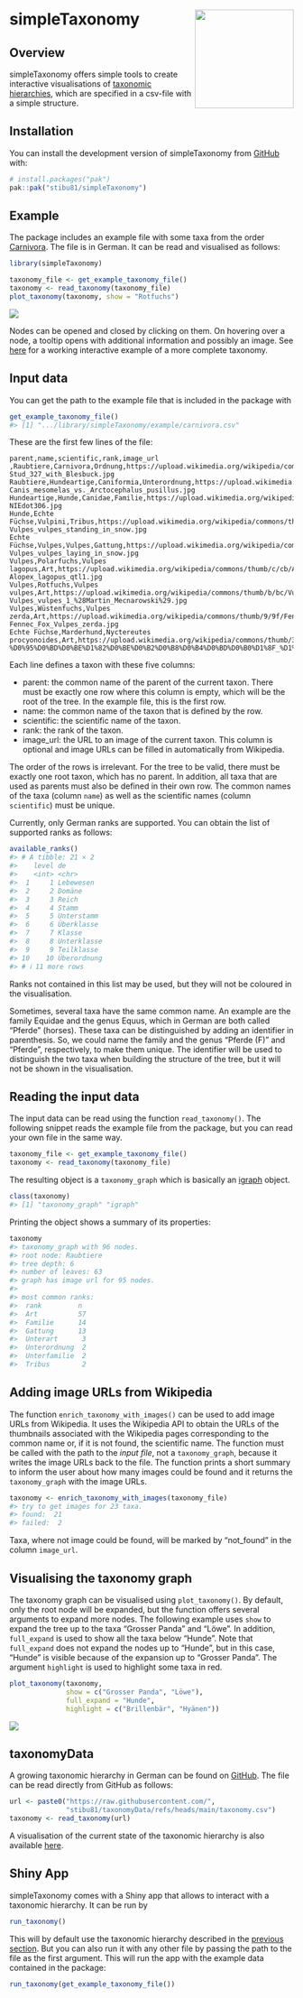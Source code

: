 
<!-- README.md is generated from README.Rmd. Please edit that file -->

# simpleTaxonomy <img src="man/figures/simpleTaxonomy_logo.png" align="right" width="175" />

<!-- badges: start -->
<!-- badges: end -->

## Overview

simpleTaxonomy offers simple tools to create interactive visualisations
of [taxonomic
hierarchies](https://en.wikipedia.org/wiki/Taxonomy_(biology)), which
are specified in a csv-file with a simple structure.

## Installation

You can install the development version of simpleTaxonomy from
[GitHub](https://github.com/) with:

``` r
# install.packages("pak")
pak::pak("stibu81/simpleTaxonomy")
```

## Example

The package includes an example file with some taxa from the order
[Carnivora](https://en.wikipedia.org/wiki/Carnivora). The file is in
German. It can be read and visualised as follows:

``` r
library(simpleTaxonomy)

taxonomy_file <- get_example_taxonomy_file()
taxonomy <- read_taxonomy(taxonomy_file)
plot_taxonomy(taxonomy, show = "Rotfuchs")
```

![](man/figures/taxonomy_example.png)

Nodes can be opened and closed by clicking on them. On hovering over a
node, a tooltip opens with additional information and possibly an image.
See [here](https://stibu81.github.io/taxonomyData/) for a working
interactive example of a more complete taxonomy.

## Input data

You can get the path to the example file that is included in the package
with

``` r
get_example_taxonomy_file()
#> [1] ".../library/simpleTaxonomy/example/carnivora.csv"
```

These are the first few lines of the file:

    parent,name,scientific,rank,image_url
    ,Raubtiere,Carnivora,Ordnung,https://upload.wikimedia.org/wikipedia/commons/thumb/d/d7/Stud_327_with_Blesbuck.jpg/100px-Stud_327_with_Blesbuck.jpg
    Raubtiere,Hundeartige,Caniformia,Unterordnung,https://upload.wikimedia.org/wikipedia/commons/thumb/5/51/Canis_mesomelas_vs._Arctocephalus_pusillus.jpg/100px-Canis_mesomelas_vs._Arctocephalus_pusillus.jpg
    Hundeartige,Hunde,Canidae,Familie,https://upload.wikimedia.org/wikipedia/commons/thumb/1/1b/NIEdot306.jpg/100px-NIEdot306.jpg
    Hunde,Echte Füchse,Vulpini,Tribus,https://upload.wikimedia.org/wikipedia/commons/thumb/d/d0/Vulpes_vulpes_standing_in_snow.jpg/100px-Vulpes_vulpes_standing_in_snow.jpg
    Echte Füchse,Vulpes,Vulpes,Gattung,https://upload.wikimedia.org/wikipedia/commons/thumb/0/03/Vulpes_vulpes_laying_in_snow.jpg/100px-Vulpes_vulpes_laying_in_snow.jpg
    Vulpes,Polarfuchs,Vulpes lagopus,Art,https://upload.wikimedia.org/wikipedia/commons/thumb/c/cb/Alopex_lagopus_qtl1.jpg/100px-Alopex_lagopus_qtl1.jpg
    Vulpes,Rotfuchs,Vulpes vulpes,Art,https://upload.wikimedia.org/wikipedia/commons/thumb/b/bc/Vulpes_vulpes_1_%28Martin_Mecnarowski%29.jpg/100px-Vulpes_vulpes_1_%28Martin_Mecnarowski%29.jpg
    Vulpes,Wüstenfuchs,Vulpes zerda,Art,https://upload.wikimedia.org/wikipedia/commons/thumb/9/9f/Fennec_Fox_Vulpes_zerda.jpg/100px-Fennec_Fox_Vulpes_zerda.jpg
    Echte Füchse,Marderhund,Nyctereutes procyonoides,Art,https://upload.wikimedia.org/wikipedia/commons/thumb/3/36/%D0%95%D0%BD%D0%BE%D1%82%D0%BE%D0%B2%D0%B8%D0%B4%D0%BD%D0%B0%D1%8F_%D1%81%D0%BE%D0%B1%D0%B0%D0%BA%D0%B0_%D0%93%D1%80%D0%BE%D0%B4%D0%BD%D0%BE_%28cropped_2%29.jpg/100px-%D0%95%D0%BD%D0%BE%D1%82%D0%BE%D0%B2%D0%B8%D0%B4%D0%BD%D0%B0%D1%8F_%D1%81%D0%BE%D0%B1%D0%B0%D0%BA%D0%B0_%D0%93%D1%80%D0%BE%D0%B4%D0%BD%D0%BE_%28cropped_2%29.jpg

Each line defines a taxon with these five columns:

- parent: the common name of the parent of the current taxon. There must
  be exactly one row where this column is empty, which will be the root
  of the tree. In the example file, this is the first row.
- name: the common name of the taxon that is defined by the row.
- scientific: the scientific name of the taxon.
- rank: the rank of the taxon.
- image_url: the URL to an image of the current taxon. This column is
  optional and image URLs can be filled in automatically from Wikipedia.

The order of the rows is irrelevant. For the tree to be valid, there
must be exactly one root taxon, which has no parent. In addition, all
taxa that are used as parents must also be defined in their own row. The
common names of the taxa (column `name`) as well as the scientific names
(column `scientific`) must be unique.

Currently, only German ranks are supported. You can obtain the list of
supported ranks as follows:

``` r
available_ranks()
#> # A tibble: 21 × 2
#>    level de         
#>    <int> <chr>      
#>  1     1 Lebewesen  
#>  2     2 Domäne     
#>  3     3 Reich      
#>  4     4 Stamm      
#>  5     5 Unterstamm 
#>  6     6 Überklasse 
#>  7     7 Klasse     
#>  8     8 Unterklasse
#>  9     9 Teilklasse 
#> 10    10 Überordnung
#> # ℹ 11 more rows
```

Ranks not contained in this list may be used, but they will not be
coloured in the visualisation.

Sometimes, several taxa have the same common name. An example are the
family Equidae and the genus Equus, which in German are both called
“Pferde” (horses). These taxa can be distinguished by adding an
identifier in parenthesis. So, we could name the family and the genus
“Pferde (F)” and “Pferde”, respectively, to make them unique. The
identifier will be used to distinguish the two taxa when building the
structure of the tree, but it will not be shown in the visualisation.

## Reading the input data

The input data can be read using the function `read_taxonomy()`. The
following snippet reads the example file from the package, but you can
read your own file in the same way.

``` r
taxonomy_file <- get_example_taxonomy_file()
taxonomy <- read_taxonomy(taxonomy_file)
```

The resulting object is a `taxonomy_graph` which is basically an
[igraph](https://r.igraph.org/) object.

``` r
class(taxonomy)
#> [1] "taxonomy_graph" "igraph"
```

Printing the object shows a summary of its properties:

``` r
taxonomy
#> taxonomy_graph with 96 nodes.
#> root node: Raubtiere 
#> tree depth: 6 
#> number of leaves: 63 
#> graph has image url for 95 nodes.
#> 
#> most common ranks:
#>  rank         n 
#>  Art          57
#>  Familie      14
#>  Gattung      13
#>  Unterart      3
#>  Unterordnung  2
#>  Unterfamilie  2
#>  Tribus        2
```

## Adding image URLs from Wikipedia

The function `enrich_taxonomy_with_images()` can be used to add image
URLs from Wikipedia. It uses the Wikipedia API to obtain the URLs of the
thumbnails associated with the Wikipedia pages corresponding to the
common name or, if it is not found, the scientific name. The function
must be called with the path to the *input file*, not a
`taxonomy_graph`, because it writes the image URLs back to the file. The
function prints a short summary to inform the user about how many images
could be found and it returns the `taxonomy_graph` with the image URLs.

``` r
taxonomy <- enrich_taxonomy_with_images(taxonomy_file)
#> try to get images for 23 taxa.
#> found:  21
#> failed:  2
```

Taxa, where not image could be found, will be marked by “not_found” in
the column `image_url`.

## Visualising the taxonomy graph

The taxonomy graph can be visualised using `plot_taxonomy()`. By
default, only the root node will be expanded, but the function offers
several arguments to expand more nodes. The following example uses
`show` to expand the tree up to the taxa “Grosser Panda” and “Löwe”. In
addition, `full_expand` is used to show all the taxa below “Hunde”. Note
that `full_expand` does not expand the nodes up to “Hunde”, but in this
case, “Hunde” is visible because of the expansion up to “Grosser Panda”.
The argument `highlight` is used to highlight some taxa in red.

``` r
plot_taxonomy(taxonomy,
              show = c("Grosser Panda", "Löwe"),
              full_expand = "Hunde",
              highlight = c("Brillenbär", "Hyänen"))
```

![](man/figures/taxonomy_example2.png)

## taxonomyData

A growing taxonomic hierarchy in German can be found on
[GitHub](https://github.com/stibu81/taxonomyData). The file can be read
directly from GitHub as follows:

``` r
url <- paste0("https://raw.githubusercontent.com/",
              "stibu81/taxonomyData/refs/heads/main/taxonomy.csv")
taxonomy <- read_taxonomy(url)
```

A visualisation of the current state of the taxonomic hierarchy is also
available [here](https://stibu81.github.io/taxonomyData/).

## Shiny App

simpleTaxonomy comes with a Shiny app that allows to interact with a
taxonomic hierarchy. It can be run by

``` r
run_taxonomy()
```

This will by default use the taxonomic hierarchy described in the
[previous section](#taxonomydata). But you can also run it with any
other file by passing the path to the file as the first argument. This
will run the app with the example data contained in the package:

``` r
run_taxonomy(get_example_taxonomy_file())
```
